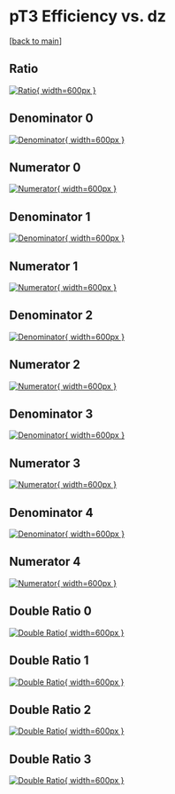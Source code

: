 # pT3 Efficiency vs. dz

[[back to main](./)]



## Ratio

[![Ratio](../mtv/var/pT3_xtr_11_1_eff_dz.png){ width=600px }](../mtv/var/pT3_xtr_11_1_eff_dz.pdf)

## Denominator 0

[![Denominator](../mtv/den/pT3_xtr_11_1_eff_dz_den0.png){ width=600px }](../mtv/den/pT3_xtr_11_1_eff_dz_den0.pdf)

## Numerator 0

[![Numerator](../mtv/num/pT3_xtr_11_1_eff_dz_num0.png){ width=600px }](../mtv/num/pT3_xtr_11_1_eff_dz_num0.pdf)

## Denominator 1

[![Denominator](../mtv/den/pT3_xtr_11_1_eff_dz_den1.png){ width=600px }](../mtv/den/pT3_xtr_11_1_eff_dz_den1.pdf)

## Numerator 1

[![Numerator](../mtv/num/pT3_xtr_11_1_eff_dz_num1.png){ width=600px }](../mtv/num/pT3_xtr_11_1_eff_dz_num1.pdf)

## Denominator 2

[![Denominator](../mtv/den/pT3_xtr_11_1_eff_dz_den2.png){ width=600px }](../mtv/den/pT3_xtr_11_1_eff_dz_den2.pdf)

## Numerator 2

[![Numerator](../mtv/num/pT3_xtr_11_1_eff_dz_num2.png){ width=600px }](../mtv/num/pT3_xtr_11_1_eff_dz_num2.pdf)

## Denominator 3

[![Denominator](../mtv/den/pT3_xtr_11_1_eff_dz_den3.png){ width=600px }](../mtv/den/pT3_xtr_11_1_eff_dz_den3.pdf)

## Numerator 3

[![Numerator](../mtv/num/pT3_xtr_11_1_eff_dz_num3.png){ width=600px }](../mtv/num/pT3_xtr_11_1_eff_dz_num3.pdf)

## Denominator 4

[![Denominator](../mtv/den/pT3_xtr_11_1_eff_dz_den4.png){ width=600px }](../mtv/den/pT3_xtr_11_1_eff_dz_den4.pdf)

## Numerator 4

[![Numerator](../mtv/num/pT3_xtr_11_1_eff_dz_num4.png){ width=600px }](../mtv/num/pT3_xtr_11_1_eff_dz_num4.pdf)

## Double Ratio 0

[![Double Ratio](../mtv/ratio/pT3_xtr_11_1_eff_dz_ratio0.png){ width=600px }](../mtv/ratio/pT3_xtr_11_1_eff_dz_ratio0.pdf)

## Double Ratio 1

[![Double Ratio](../mtv/ratio/pT3_xtr_11_1_eff_dz_ratio1.png){ width=600px }](../mtv/ratio/pT3_xtr_11_1_eff_dz_ratio1.pdf)

## Double Ratio 2

[![Double Ratio](../mtv/ratio/pT3_xtr_11_1_eff_dz_ratio2.png){ width=600px }](../mtv/ratio/pT3_xtr_11_1_eff_dz_ratio2.pdf)

## Double Ratio 3

[![Double Ratio](../mtv/ratio/pT3_xtr_11_1_eff_dz_ratio3.png){ width=600px }](../mtv/ratio/pT3_xtr_11_1_eff_dz_ratio3.pdf)


